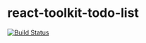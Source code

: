 # react-toolkit-todo-list

[![Build Status](https://app.travis-ci.com/leogiraldimg/react-toolkit-todo-list.svg?branch=master)](https://app.travis-ci.com/leogiraldimg/react-toolkit-todo-list)
